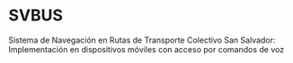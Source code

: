 # SVBUS
Sistema de Navegación en Rutas de Transporte Colectivo San Salvador: Implementación en dispositivos móviles con acceso por comandos de voz
